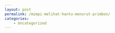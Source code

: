 ```yaml
---
layout: post
permalink: /mimpi-melihat-hantu-menurut-primbon/
categories:
    - Uncategorized
---
```


